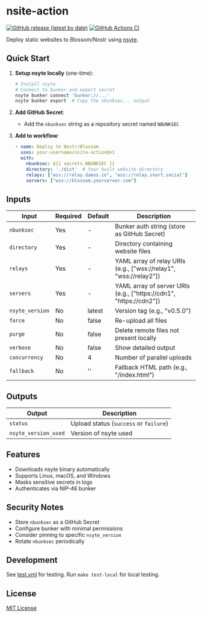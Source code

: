 # nsite-action

[![GitHub release (latest by date)](https://img.shields.io/github/v/release/your-username/nsite-action)](https://github.com/your-username/nsite-action/releases)
[![GitHub Actions CI](https://github.com/your-username/nsite-action/actions/workflows/test.yml/badge.svg)](https://github.com/your-username/nsite-action/actions/workflows/test.yml)

Deploy static websites to Blossom/Nostr using [nsyte](https://github.com/sandwichfarm/nsyte).

## Quick Start

1. **Setup nsyte locally** (one-time):
   ```bash
   # Install nsyte
   # Connect to bunker and export secret
   nsyte bunker connect 'bunker://...'
   nsyte bunker export  # Copy the nbunksec... output
   ```

2. **Add GitHub Secret**:
   - Add the `nbunksec` string as a repository secret named `NBUNKSEC`

3. **Add to workflow**:
   ```yaml
   - name: Deploy to Nostr/Blossom
     uses: your-username/nsite-action@v1
     with:
       nbunksec: ${{ secrets.NBUNKSEC }}
       directory: './dist'  # Your built website directory
       relays: ["wss://relay.damus.io", "wss://relay.snort.social"]
       servers: ["wss://blossom.yourserver.com"]
   ```

## Inputs

| Input | Required | Default | Description |
|-------|----------|---------|-------------|
| `nbunksec` | Yes | - | Bunker auth string (store as GitHub Secret) |
| `directory` | Yes | - | Directory containing website files |
| `relays` | Yes | - | YAML array of relay URIs (e.g., ["wss://relay1", "wss://relay2"]) |
| `servers` | Yes | - | YAML array of server URIs (e.g., ["https://cdn1", "https://cdn2"]) |
| `nsyte_version` | No | latest | Version tag (e.g., "v0.5.0") |
| `force` | No | false | Re-upload all files |
| `purge` | No | false | Delete remote files not present locally |
| `verbose` | No | false | Show detailed output |
| `concurrency` | No | 4 | Number of parallel uploads |
| `fallback` | No | '' | Fallback HTML path (e.g., "/index.html") |

## Outputs

| Output | Description |
|--------|-------------|
| `status` | Upload status (`success` or `failure`) |
| `nsyte_version_used` | Version of nsyte used |

## Features

- Downloads nsyte binary automatically
- Supports Linux, macOS, and Windows
- Masks sensitive secrets in logs
- Authenticates via NIP-46 bunker

## Security Notes

- Store `nbunksec` as a GitHub Secret
- Configure bunker with minimal permissions
- Consider pinning to specific `nsyte_version`
- Rotate `nbunksec` periodically

## Development

See [test.yml](.github/workflows/test.yml) for testing. Run `make test-local` for local testing.

## License

[MIT License](./LICENSE) 